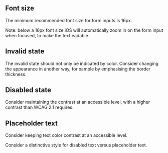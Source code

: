 ## Font size

The minimum recommended font size for form inputs is 16px.

Note: below a 16px font size iOS will automatically zoom in on the form input when focused, to make the text eadable.

## Invalid state

The invalid state should not only be indicated by color. Consider changing the appearance in another way, for xample by emphasising the border thickness.

## Disabled state

Consider maintaining the contrast at an accessible level, with a higher contrast than WCAG 2.1 requires.

## Placeholder text

Consider keeping text color contrast at an accessible level.

Consider a distinctive style for disabled text versus placeholder text.
